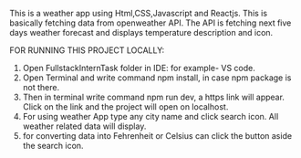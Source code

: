 
This is a weather app using Html,CSS,Javascript and Reactjs.
This is basically fetching data from openweather API. The API is fetching next five days weather forecast and displays temperature description and icon.

FOR RUNNING THIS PROJECT LOCALLY:
1. Open FullstackInternTask folder in IDE: for example- VS code.
2. Open Terminal and write command npm install, in case npm package is not there.
3.  Then in terminal write command npm run dev, a https link will appear. Click on the link and the project will open on localhost.
4.  For using weather App type any city name and click search icon. All weather related data will display.
5.  for converting data into Fehrenheit or Celsius can click the button aside the search icon.
